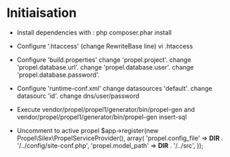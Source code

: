 Initiaisation
=============

- Install dependencies with : 
    php composer.phar install

- Configure '.htaccess' (change RewriteBase line)
    vi .htaccess
    
- Configure 'build.properties'
    change 'propel.project'.
    change 'propel.database.url'.
    change 'propel.database.user'.
    change 'propel.database.password'.
    
- Configure 'runtime-conf.xml'
    change datasources 'default'.
    change datasourc 'id'.
    change dns/user/password
    
- Execute 
    vendor/propel/propel1/generator/bin/propel-gen
    and 
    vendor/propel/propel1/generator/bin/propel-gen insert-sql
    
- Uncomment to active propel
    $app->register(new Propel\Silex\PropelServiceProvider(), array(
    'propel.config_file' => __DIR__ . '/../config/site-conf.php',
    'propel.model_path'  => __DIR__ . '/../src',
    ));
